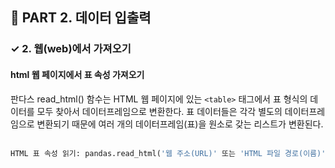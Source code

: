 <h2>📌 PART 2. 데이터 입출력</h2>
<h3>✓ 2. 웹(web)에서 가져오기</h3>

<h4>html 웹 페이지에서 표 속성 가져오기</h4>
판다스 read_html() 함수는 HTML 웹 페이지에 있는 <code>&lt;table&gt;</code> 태그에서 표 형식의 데이터를 모두 찾아서 데이터프레임으로 변환한다. 표 데이터들은 각각 별도의 데이터프레임으로 변환되기 때문에 여러 개의 데이터프레임(표)을 원소로 갖는 리스트가 변환된다.<br>
<br>

```python
HTML 표 속성 읽기: pandas.read_html('웹 주소(URL)' 또는 'HTML 파일 경로(이름)')
```
